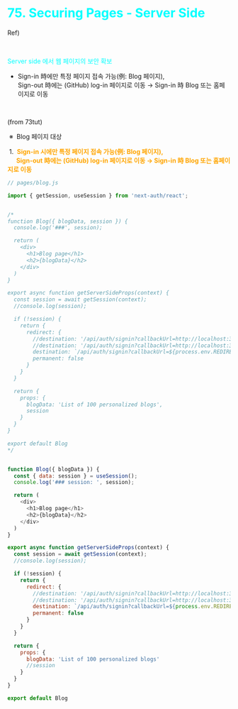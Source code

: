 # <span style="color:cyan">75. Securing Pages - Server Side</span>

Ref) &nbsp;

<br />

<span style="color:cyan">Server side 에서 웹 페이지의 보안 확보</span>
- Sign-in 時에만 특정 페이지 접속 가능(例: Blog 페이지),  
Sign-out 時에는 (GitHub) log-in 페이지로 이동 &rarr; Sign-in 時 Blog 또는 홈페이지로 이동 


<br />

(from 73tut)  

&nbsp;※ &nbsp;Blog 페이지 대상  

&nbsp;1. &nbsp;<span style="color:orange"><b>Sign-in 시에만 특정 페이지 접속 가능(例: Blog 페이지),  
&nbsp; &nbsp; &nbsp; Sign-out 時에는 (GitHub) log-in 페이지로 이동 &rarr; Sign-in 時 Blog 또는 홈페이지로 이동</b></span>  

```js
// pages/blog.js

import { getSession, useSession } from 'next-auth/react';


/*
function Blog({ blogData, session }) {
  console.log('###', session);

  return (
    <div>
      <h1>Blog page</h1>
      <h2>{blogData}</h2>
    </div>
  )
}

export async function getServerSideProps(context) {
  const session = await getSession(context);
  //console.log(session);

  if (!session) {
    return {
      redirect: {
        //destination: '/api/auth/signin?callbackUrl=http://localhost:3000',      //! 홈 페이지로
        //destination: '/api/auth/signin?callbackUrl=http://localhost:3000/blog', //! Blog 페이지로
        destination: `/api/auth/signin?callbackUrl=${process.env.REDIRECT}`,      //! 보안 처리
        permanent: false
      }
    }
  }

  return {
    props: {
      blogData: 'List of 100 personalized blogs',
      session  
    }
  }
}

export default Blog
*/


function Blog({ blogData }) {
  const { data: session } = useSession();
  console.log('### session: ', session);

  return (
    <div>
      <h1>Blog page</h1>
      <h2>{blogData}</h2>
    </div>
  )
}

export async function getServerSideProps(context) {
  const session = await getSession(context);
  //console.log(session);

  if (!session) {
    return {
      redirect: {
        //destination: '/api/auth/signin?callbackUrl=http://localhost:3000',      //! 홈 페이지로
        //destination: '/api/auth/signin?callbackUrl=http://localhost:3000/blog', //! Blog 페이지로
        destination: `/api/auth/signin?callbackUrl=${process.env.REDIRECT}`,      //! 보안 처리
        permanent: false
      }
    }
  }

  return {
    props: {
      blogData: 'List of 100 personalized blogs'
      //session  
    }
  }
}

export default Blog
```